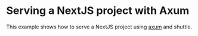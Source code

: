 # Serving a NextJS project with Axum

This example shows how to serve a NextJS project using [axum](https://github.com/tokio-rs/axum) and shuttle.
